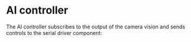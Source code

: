 # AI controller

The AI controller subscribes to the output of the camera vision and sends controls to the serial driver component: